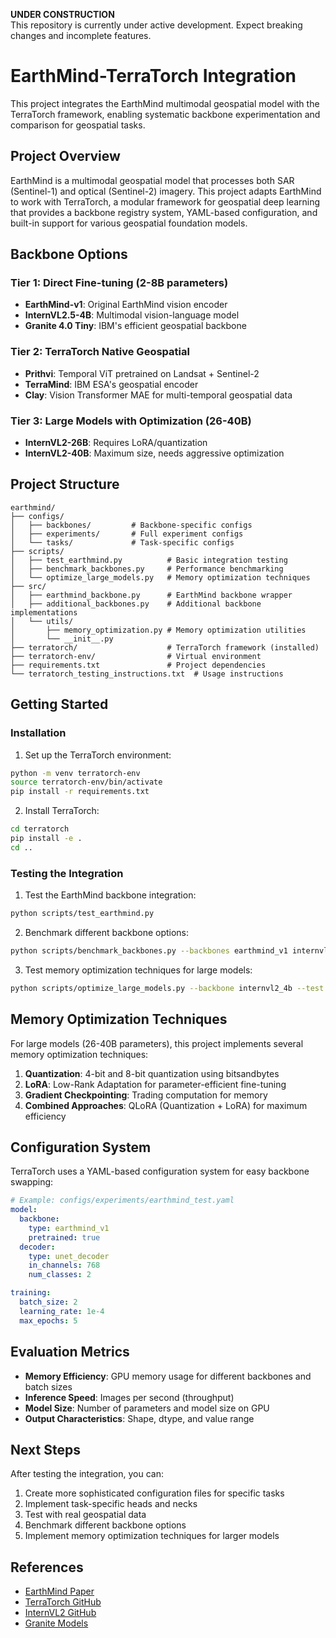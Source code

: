 **UNDER CONSTRUCTION**  
This repository is currently under active development. Expect breaking changes and incomplete features.

# EarthMind-TerraTorch Integration

This project integrates the EarthMind multimodal geospatial model with the TerraTorch framework, enabling systematic backbone experimentation and comparison for geospatial tasks.

## Project Overview

EarthMind is a multimodal geospatial model that processes both SAR (Sentinel-1) and optical (Sentinel-2) imagery. This project adapts EarthMind to work with TerraTorch, a modular framework for geospatial deep learning that provides a backbone registry system, YAML-based configuration, and built-in support for various geospatial foundation models.

## Backbone Options

### Tier 1: Direct Fine-tuning (2-8B parameters)
- **EarthMind-v1**: Original EarthMind vision encoder
- **InternVL2.5-4B**: Multimodal vision-language model
- **Granite 4.0 Tiny**: IBM's efficient geospatial backbone

### Tier 2: TerraTorch Native Geospatial
- **Prithvi**: Temporal ViT pretrained on Landsat + Sentinel-2
- **TerraMind**: IBM ESA's geospatial encoder
- **Clay**: Vision Transformer MAE for multi-temporal geospatial data

### Tier 3: Large Models with Optimization (26-40B)
- **InternVL2-26B**: Requires LoRA/quantization
- **InternVL2-40B**: Maximum size, needs aggressive optimization

## Project Structure

```
earthmind/
├── configs/
│   ├── backbones/         # Backbone-specific configs
│   ├── experiments/       # Full experiment configs
│   └── tasks/             # Task-specific configs
├── scripts/
│   ├── test_earthmind.py          # Basic integration testing
│   ├── benchmark_backbones.py     # Performance benchmarking
│   └── optimize_large_models.py   # Memory optimization techniques
├── src/
│   ├── earthmind_backbone.py      # EarthMind backbone wrapper
│   ├── additional_backbones.py    # Additional backbone implementations
│   └── utils/
│       ├── memory_optimization.py # Memory optimization utilities
│       └── __init__.py
├── terratorch/                    # TerraTorch framework (installed)
├── terratorch-env/                # Virtual environment
├── requirements.txt               # Project dependencies
└── terratorch_testing_instructions.txt  # Usage instructions
```

## Getting Started

### Installation

1. Set up the TerraTorch environment:
```bash
python -m venv terratorch-env
source terratorch-env/bin/activate
pip install -r requirements.txt
```

2. Install TerraTorch:
```bash
cd terratorch
pip install -e .
cd ..
```

### Testing the Integration

1. Test the EarthMind backbone integration:
```bash
python scripts/test_earthmind.py
```

2. Benchmark different backbone options:
```bash
python scripts/benchmark_backbones.py --backbones earthmind_v1 internvl2_4b granite_4_tiny
```

3. Test memory optimization techniques for large models:
```bash
python scripts/optimize_large_models.py --backbone internvl2_4b --test all
```

## Memory Optimization Techniques

For large models (26-40B parameters), this project implements several memory optimization techniques:

1. **Quantization**: 4-bit and 8-bit quantization using bitsandbytes
2. **LoRA**: Low-Rank Adaptation for parameter-efficient fine-tuning
3. **Gradient Checkpointing**: Trading computation for memory
4. **Combined Approaches**: QLoRA (Quantization + LoRA) for maximum efficiency

## Configuration System

TerraTorch uses a YAML-based configuration system for easy backbone swapping:

```yaml
# Example: configs/experiments/earthmind_test.yaml
model:
  backbone:
    type: earthmind_v1
    pretrained: true
  decoder:
    type: unet_decoder
    in_channels: 768
    num_classes: 2

training:
  batch_size: 2
  learning_rate: 1e-4
  max_epochs: 5
```

## Evaluation Metrics

- **Memory Efficiency**: GPU memory usage for different backbones and batch sizes
- **Inference Speed**: Images per second (throughput)
- **Model Size**: Number of parameters and model size on GPU
- **Output Characteristics**: Shape, dtype, and value range

## Next Steps

After testing the integration, you can:

1. Create more sophisticated configuration files for specific tasks
2. Implement task-specific heads and necks
3. Test with real geospatial data
4. Benchmark different backbone options
5. Implement memory optimization techniques for larger models

## References

- [EarthMind Paper](https://arxiv.org/abs/2401.09647)
- [TerraTorch GitHub](https://github.com/IBM/terratorch)
- [InternVL2 GitHub](https://github.com/OpenGVLab/InternVL)
- [Granite Models](https://github.com/ibm-granite/models)
